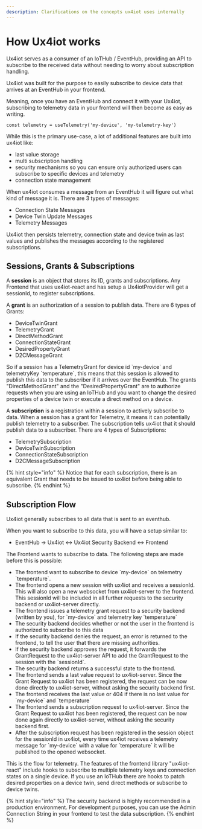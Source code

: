 ```yaml
---
description: Clarifications on the concepts ux4iot uses internally
---
```


# How Ux4iot works

Ux4iot serves as a consumer of an IoTHub / EventHub, providing an API to subscribe to the received data without needing to worry about subscription handling.

Ux4iot was built for the purpose to easily subscribe to device data that arrives at an EventHub in your frontend.

Meaning, once you have an EventHub and connect it with your Ux4iot, subscribing to telemetry data in your frontend will then become as easy as writing.

```
const telemetry = useTelemetry('my-device', 'my-telemetry-key')
```

While this is the primary use-case, a lot of additional features are built into ux4iot like:

* last value storage
* multi subscription handling
* security mechanisms so you can ensure only authorized users can subscribe to specific devices and telemetry
* connection state management

When ux4iot consumes a message from an EventHub it will figure out what kind of message it is. There are 3 types of messages:

* Connection State Messages
* Device Twin Update Messages
* Telemetry Messages

Ux4iot then persists telemetry, connection state and device twin as last values and publishes the messages according to the registered subscriptions.

## Sessions, Grants & Subscriptions

A **session** is an object that stores its ID, grants and subscriptions. Any Frontend that uses ux4iot-react and has setup a Ux4iotProvider will get a sessionId, to register subscriptions.

A **grant** is an authorization of a session to publish data. There are 6 types of Grants:

* DeviceTwinGrant&#x20;
* TelemetryGrant&#x20;
* DirectMethodGrant&#x20;
* ConnectionStateGrant&#x20;
* DesiredPropertyGrant&#x20;
* D2CMessageGrant

So if a session has a TelemetryGrant for device id \`my-device\` and telemetryKey \`temperature\`, this means that this session is allowed to publish this data to the subscriber if it arrives over the EventHub. The grants "DirectMethodGrant" and the "DesiredPropertyGrant" are to authorize requests when you are using an IoTHub and you want to change the desired properties of a device twin or execute a direct method on a device.

A **subscription** is a registration within a session to actively subscribe to data. When a session has a grant for Telemetry, it means it can potentially publish telemetry to a subscriber. The subscription tells ux4iot that it should publish data to a subscriber. There are 4 types of Subscriptions:

* TelemetrySubscription
* DeviceTwinSubscription
* ConnectionStateSubscription
* D2CMessageSubscription

{% hint style="info" %}
Notice that for each subscription, there is an equivalent Grant that needs to be issued to ux4iot before being able to subscribe.
{% endhint %}

## Subscription Flow

Ux4iot generally subscribes to all data that is sent to an eventhub.

When you want to subscribe to this data, you will have a setup similar to:

* EventHub -> Ux4iot <-> Ux4iot Security Backend <-> Frontend

The Frontend wants to subscribe to data. The following steps are made before this is possible:

* The frontend want to subscribe to device \`my-device\` on telemetry \`temperature\`.
* The frontend opens a new session with ux4iot and receives a sessionId. This will also open a new websocket from ux4iot-server to the frontend. This sessionId will be included in all further requests to the security backend or ux4iot-server directly.
* The frontend issues a telemetry grant request to a security backend (written by you), for \`my-device\` and telemetry key \`temperature\`
* The security backend decides whether or not the user in the frontend is authorized to subscribe to this data
* If the security backend denies the request, an error is returned to the frontend, to tell the user that there are missing authorities.
* If the security backend approves the request, it forwards the GrantRequest to the ux4iot-server API to add the GrantRequest to the session with the \`sessionId\`.
* The security backend returns a successful state to the frontend.
* The frontend sends a last value request to ux4iot-server. Since the Grant Request to ux4iot has been registered, the request can be now done directly to ux4iot-server, without asking the security backend first.
* The frontend receives the last value or 404 if there is no last value for \`my-device\` and \`temperature\`
* The frontend sends a subscription request to ux4iot-server. Since the Grant Request to ux4iot has been registered, the request can be now done again directly to ux4iot-server, without asking the security backend first.
* After the subscription request has been registered in the session object for the sessionId in ux4iot, every time ux4iot receives a telemetry message for \`my-device\` with a value for \`temperature\` it will be published to the opened websocket.&#x20;

This is the flow for telemetry. The features of the frontend library "ux4iot-react" include hooks to subscribe to multiple telemetry keys and connection states on a single device. If you use an IoTHub there are hooks to patch desired properties on a device twin, send direct methods or subscribe to device twins.

{% hint style="info" %}
The security backend is highly recommended in a production environment. For development purposes, you can use the Admin Connection String in your frontend to test the data subscription.
{% endhint %}

